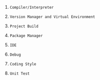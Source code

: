 1.     Compiler/Interpreter
2.     Version Manager and Virtual Environment
3.     Project Build
4.     Package Manager
5.     IDE
6.     Debug
7.     Coding Style
8.     Unit Test